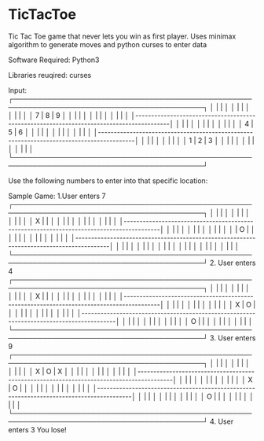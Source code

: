 # TicTacToe
Tic Tac Toe game that never lets you win as first player.
Uses minimax algorithm to generate moves and python curses to enter data

Software Required:
Python3

Libraries reuqired:
curses

Input:
┌─────────────────────────────────────────────────────────────────────────────────────────┐
│                             |                             |                             │
│                             |                             |                             │
│                             |                             |                             │
│             7               |             8               |                9            │
│                             |                             |                             │
│                             |                             |                             │
│                             |                             |                             │
│-----------------------------------------------------------------------------------------│
│                             |                             |                             │
│                             |                             |                             │
│                             |                             |                             │
│             4               |             5               |               6             │
│                             |                             |                             │
│                             |                             |                             │
│                             |                             |                             │
│-----------------------------------------------------------------------------------------│
│                             |                             |                             │
│                             |                             |                             │
│             1               |             2               |                3            │
│                             |                             |                             │
│                             |                             |                             │
│                             |                             |                             │
└─────────────────────────────────────────────────────────────────────────────────────────┘

Use the following numbers to enter into that specific location:


Sample Game:
1.User enters 7
┌─────────────────────────────────────────────────────────────────────────────────────────┐
│                             |                             |                             │
│                             |                             |                             │
│                             |                             |                             │
│              X              |                             |                             │
│                             |                             |                             │
│                             |                             |                             │
│                             |                             |                             │
│-----------------------------------------------------------------------------------------│
│                             |                             |                             │
│                             |                             |                             │
│                             |                             |                             │
│                             |              O              |                             │
│                             |                             |                             │
│                             |                             |                             │
│                             |                             |                             │
│-----------------------------------------------------------------------------------------│
│                             |                             |                             │
│                             |                             |                             │
│                             |                             |                             │
│                             |                             |                             │
│                             |                             |                             │
│                             |                             |                             │
└─────────────────────────────────────────────────────────────────────────────────────────┘
2. User enters 4
┌─────────────────────────────────────────────────────────────────────────────────────────┐
│                             |                             |                             │
│                             |                             |                             │
│                             |                             |                             │
│              X              |                             |                             │
│                             |                             |                             │
│                             |                             |                             │
│                             |                             |                             │
│-----------------------------------------------------------------------------------------│
│                             |                             |                             │
│                             |                             |                             │
│                             |                             |                             │
│              X              |              O              |                             │
│                             |                             |                             │
│                             |                             |                             │
│                             |                             |                             │
│-----------------------------------------------------------------------------------------│
│                             |                             |                             │
│                             |                             |                             │
│                             |                             |                             │
│              O              |                             |                             │
│                             |                             |                             │
│                             |                             |                             │
└─────────────────────────────────────────────────────────────────────────────────────────┘
3. User enters 9
┌─────────────────────────────────────────────────────────────────────────────────────────┐
│                             |                             |                             │
│                             |                             |                             │
│                             |                             |                             │
│              X              |              O              |              X              │
│                             |                             |                             │
│                             |                             |                             │
│                             |                             |                             │
│-----------------------------------------------------------------------------------------│
│                             |                             |                             │
│                             |                             |                             │
│                             |                             |                             │
│              X              |              O              |                             │
│                             |                             |                             │
│                             |                             |                             │
│                             |                             |                             │
│-----------------------------------------------------------------------------------------│
│                             |                             |                             │
│                             |                             |                             │
│                             |                             |                             │
│              O              |                             |                             │
│                             |                             |                             │
│                             |                             |                             │
└─────────────────────────────────────────────────────────────────────────────────────────┘
4. User enters 3
You lose!



